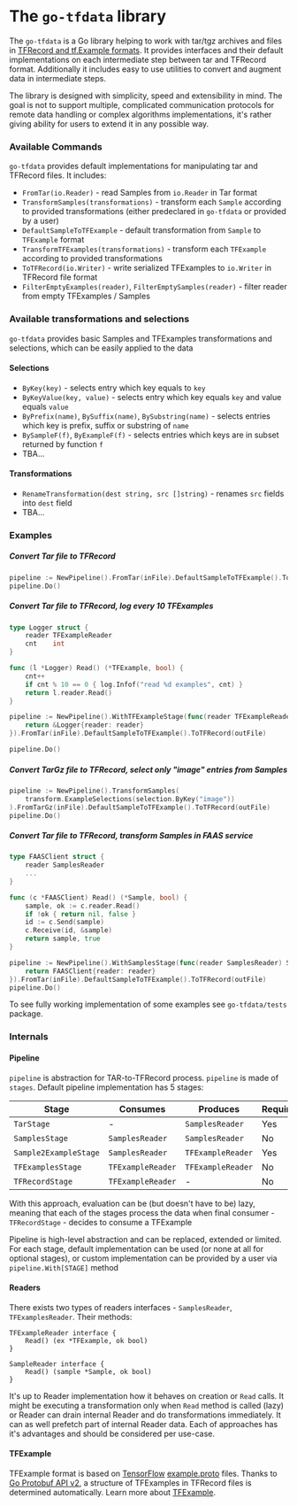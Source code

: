 # The `go-tfdata` library

The `go-tfdata` is a Go library helping to work with tar/tgz archives and files in 
[TFRecord and tf.Example formats](https://www.tensorflow.org/tutorials/load_data/tfrecord).
It provides interfaces and their default implementations on each intermediate step between tar and TFRecord format.
Additionally it includes easy to use utilities to convert and augment data in intermediate steps.  

The library is designed with simplicity, speed and extensibility in mind. The goal is not to support multiple, complicated
communication protocols for remote data handling or complex algorithms implementations, it's rather giving ability for
users to extend it in any possible way.  

### Available Commands

`go-tfdata` provides default implementations for manipulating tar and TFRecord files. It includes:

- `FromTar(io.Reader)` - read Samples from `io.Reader` in Tar format
- `TransformSamples(transformations)` - transform each `Sample` according to provided transformations (either predeclared in `go-tfdata`
or provided by a user)
- `DefaultSampleToTFExample` - default transformation from `Sample` to `TFExample` format
- `TransformTFExamples(transformations)` - transform each `TFExample` according to provided transformations
- `ToTFRecord(io.Writer)` - write serialized TFExamples to `io.Writer` in TFRecord file format
- `FilterEmptyExamples(reader)`, `FilterEmptySamples(reader)` - filter reader from empty TFExamples / Samples

### Available transformations and selections

`go-tfdata` provides basic Samples and TFExamples transformations and selections, which can be easily applied to the data

#### Selections

- `ByKey(key)` - selects entry which key equals to `key`
- `ByKeyValue(key, value)` - selects entry which key equals `key` and value equals `value`
- `ByPrefix(name)`, `BySuffix(name)`, `BySubstring(name)` - selects entries which key is prefix, suffix or substring of `name`
- `BySampleF(f)`, `ByExampleF(f)` - selects entries which keys are in subset returned by function `f`
- TBA...

#### Transformations

- `RenameTransformation(dest string, src []string)` - renames `src` fields into `dest` field
- TBA...

### Examples

##### Convert Tar file to TFRecord

```go
pipeline := NewPipeline().FromTar(inFile).DefaultSampleToTFExample().ToTFRecord(outFile)
pipeline.Do()
```

##### Convert Tar file to TFRecord, log every 10 TFExamples

```go
type Logger struct {
    reader TFExampleReader
    cnt    int
}

func (l *Logger) Read() (*TFExample, bool) {
    cnt++
    if cnt % 10 == 0 { log.Infof("read %d examples", cnt) }
    return l.reader.Read()
}

pipeline := NewPipeline().WithTFExampleStage(func(reader TFExampleReader) TFExampleReader {
    return &Logger{reader: reader}
}).FromTar(inFile).DefaultSampleToTFExample().ToTFRecord(outFile)

pipeline.Do()
```

##### Convert TarGz file to TFRecord, select only "image" entries from Samples

```go
pipeline := NewPipeline().TransformSamples(
    transform.ExampleSelections(selection.ByKey("image"))
).FromTarGz(inFile).DefaultSampleToTFExample().ToTFRecord(outFile)
pipeline.Do()
```

##### Convert Tar file to TFRecord, transform Samples in FAAS service

```go
type FAASClient struct { 
    reader SamplesReader
    ...
}

func (c *FAASClient) Read() (*Sample, bool) {
    sample, ok := c.reader.Read()
    if !ok { return nil, false }
    id := c.Send(sample)
    c.Receive(id, &sample)
    return sample, true
}

pipeline := NewPipeline().WithSamplesStage(func(reader SamplesReader) SamplesReader {
    return FAASClient{reader: reader} 
}).FromTar(inFile).DefaultSampleToTFExample().ToTFRecord(outFile)
pipeline.Do()
```

To see fully working implementation of some examples see `go-tfdata/tests` package.

### Internals

#### Pipeline

`pipeline` is abstraction for TAR-to-TFRecord process. `pipeline` is made of `stages`. Default pipeline implementation has 5 stages:

| Stage | Consumes | Produces | Required |  
| --- | --- | --- | --- |  
| `TarStage` | - | `SamplesReader` | Yes |  
| `SamplesStage` | `SamplesReader` | `SamplesReader` | No |  
| `Sample2ExampleStage` | `SamplesReader` | `TFExampleReader` | Yes |  
| `TFExamplesStage` | `TFExampleReader` | `TFExampleReader` | No |  
| `TFRecordStage` | `TFExampleReader` | - | No |  

With this approach, evaluation can be (but doesn't have to be) lazy, meaning that each of the stages process the data when final consumer - `TFRecordStage` -
decides to consume a TFExample

Pipeline is high-level abstraction and can be replaced, extended or limited.
For each stage, default implementation can be used (or none at all for optional stages), or custom implementation can be provided by a user via `pipeline.With[STAGE]` method

#### Readers

There exists two types of readers interfaces - `SamplesReader`, `TFExamplesReader`. Their methods:
```
TFExampleReader interface {
    Read() (ex *TFExample, ok bool)
}
```

```
SampleReader interface {
    Read() (sample *Sample, ok bool)
}
```

It's up to Reader implementation how it behaves on creation or `Read` calls. It might be executing a transformation only when
`Read` method is called (lazy) or Reader can drain internal Reader and do transformations immediately. It can as well 
prefetch part of internal Reader data. Each of approaches has it's advantages and should be considered per use-case.

#### TFExample

TFExample format is based on [TensorFlow](https://www.tensorflow.org/) [example.proto](https://github.com/tensorflow/tensorflow/tree/master/tensorflow/core/example)
files. Thanks to [Go Protobuf API v2](https://blog.golang.org/protobuf-apiv2), a structure of TFExamples in TFRecord files is determined
automatically. Learn more about [TFExample](https://www.tensorflow.org/tutorials/load_data/tfrecord#tfexample).
